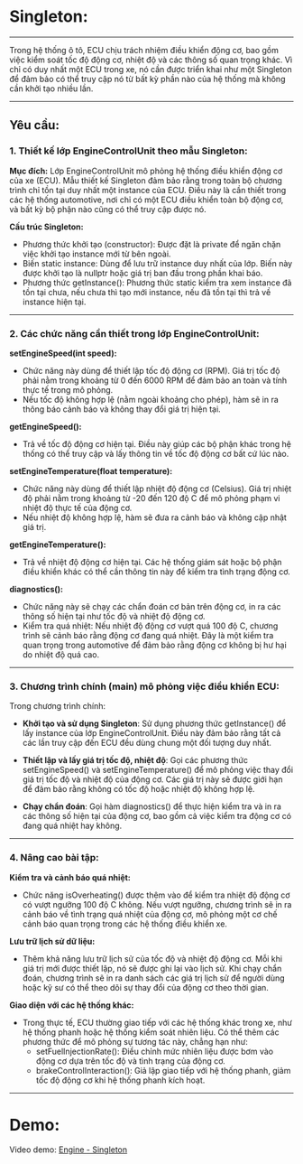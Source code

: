 # Singleton:
***
Trong hệ thống ô tô, ECU chịu trách nhiệm điều khiển động cơ, bao gồm việc kiểm soát tốc độ động cơ, nhiệt độ và các thông số quan trọng khác. Vì chỉ có duy nhất một ECU trong xe, nó cần được triển khai như một Singleton để đảm bảo có thể truy cập nó từ bất kỳ phần nào của hệ thống mà không cần khởi tạo nhiều lần.
***
## Yêu cầu:
### 1. Thiết kế lớp EngineControlUnit theo mẫu Singleton:
**Mục đích:** Lớp EngineControlUnit mô phỏng hệ thống điều khiển động cơ của xe (ECU). Mẫu thiết kế Singleton đảm bảo rằng trong toàn bộ chương trình chỉ tồn tại duy nhất một instance của ECU. Điều này là cần thiết trong các hệ thống automotive, nơi chỉ có một ECU điều khiển toàn bộ động cơ, và bất kỳ bộ phận nào cũng có thể truy cập được nó.

**Cấu trúc Singleton:**
- Phương thức khởi tạo (constructor): Được đặt là private để ngăn chặn việc khởi tạo instance mới từ bên ngoài.
- Biến static instance: Dùng để lưu trữ instance duy nhất của lớp. Biến này được khởi tạo là nullptr hoặc giá trị ban đầu trong phần khai báo.
- Phương thức getInstance(): Phương thức static kiểm tra xem instance đã tồn tại chưa, nếu chưa thì tạo mới instance, nếu đã tồn tại thì trả về instance hiện tại.
***
### 2. Các chức năng cần thiết trong lớp EngineControlUnit:
**setEngineSpeed(int speed):**
- Chức năng này dùng để thiết lập tốc độ động cơ (RPM). Giá trị tốc độ phải nằm trong khoảng từ 0 đến 6000 RPM để đảm bảo an toàn và tính thực tế trong mô phỏng.
- Nếu tốc độ không hợp lệ (nằm ngoài khoảng cho phép), hàm sẽ in ra thông báo cảnh báo và không thay đổi giá trị hiện tại.

**getEngineSpeed():**
- Trả về tốc độ động cơ hiện tại. Điều này giúp các bộ phận khác trong hệ thống có thể truy cập và lấy thông tin về tốc độ động cơ bất cứ lúc nào.

**setEngineTemperature(float temperature):**
- Chức năng này dùng để thiết lập nhiệt độ động cơ (Celsius). Giá trị nhiệt độ phải nằm trong khoảng từ -20 đến 120 độ C để mô phỏng phạm vi nhiệt độ thực tế của động cơ.
- Nếu nhiệt độ không hợp lệ, hàm sẽ đưa ra cảnh báo và không cập nhật giá trị.

**getEngineTemperature():**
- Trả về nhiệt độ động cơ hiện tại. Các hệ thống giám sát hoặc bộ phận điều khiển khác có thể cần thông tin này để kiểm tra tình trạng động cơ.

**diagnostics():**
- Chức năng này sẽ chạy các chẩn đoán cơ bản trên động cơ, in ra các thông số hiện tại như tốc độ và nhiệt độ động cơ.
- Kiểm tra quá nhiệt: Nếu nhiệt độ động cơ vượt quá 100 độ C, chương trình sẽ cảnh báo rằng động cơ đang quá nhiệt. Đây là một kiểm tra quan trọng trong automotive để đảm bảo rằng động cơ không bị hư hại do nhiệt độ quá cao.
***
### 3. Chương trình chính (main) mô phỏng việc điều khiển ECU:
Trong chương trình chính:
- **Khởi tạo và sử dụng Singleton**: Sử dụng phương thức getInstance() để lấy instance của lớp EngineControlUnit. Điều này đảm bảo rằng tất cả các lần truy cập đến ECU đều dùng chung một đối tượng duy nhất.

- **Thiết lập và lấy giá trị tốc độ, nhiệt độ**: Gọi các phương thức setEngineSpeed() và setEngineTemperature() để mô phỏng việc thay đổi giá trị tốc độ và nhiệt độ của động cơ. Các giá trị này sẽ được giới hạn để đảm bảo rằng không có tốc độ hoặc nhiệt độ không hợp lệ.
- **Chạy chẩn đoán**: Gọi hàm diagnostics() để thực hiện kiểm tra và in ra các thông số hiện tại của động cơ, bao gồm cả việc kiểm tra động cơ có đang quá nhiệt hay không.
***
### 4. Nâng cao bài tập:
**Kiểm tra và cảnh báo quá nhiệt:**
- Chức năng isOverheating() được thêm vào để kiểm tra nhiệt độ động cơ có vượt ngưỡng 100 độ C không. Nếu vượt ngưỡng, chương trình sẽ in ra cảnh báo về tình trạng quá nhiệt của động cơ, mô phỏng một cơ chế cảnh báo quan trọng trong các hệ thống điều khiển xe.

**Lưu trữ lịch sử dữ liệu:**
- Thêm khả năng lưu trữ lịch sử của tốc độ và nhiệt độ động cơ. Mỗi khi giá trị mới được thiết lập, nó sẽ được ghi lại vào lịch sử. Khi chạy chẩn đoán, chương trình sẽ in ra danh sách các giá trị lịch sử để người dùng hoặc kỹ sư có thể theo dõi sự thay đổi của động cơ theo thời gian.

**Giao diện với các hệ thống khác:**
- Trong thực tế, ECU thường giao tiếp với các hệ thống khác trong xe, như hệ thống phanh hoặc hệ thống kiểm soát nhiên liệu. Có thể thêm các phương thức để mô phỏng sự tương tác này, chẳng hạn như:
  - setFuelInjectionRate(): Điều chỉnh mức nhiên liệu được bơm vào động cơ dựa trên tốc độ và tình trạng của động cơ.
  - brakeControlInteraction(): Giả lập giao tiếp với hệ thống phanh, giảm tốc độ động cơ khi hệ thống phanh kích hoạt.

***

# Demo: 

Video demo: [Engine - Singleton](https://www.google.com)
